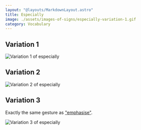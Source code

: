 ```yaml
---
layout: "@layouts/MarkdownLayout.astro"
title: Especially
image: ./assets/images-of-signs/especially-variation-1.gif
category: Vocabulary
---
```


## Variation 1

![Variation 1 of especially](@signs/especially-variation-1.gif)

## Variation 2

![Variation 2 of especially](@signs/especially-variation-2.gif)

## Variation 3

Exactly the same gesture as ["emphasise"](./emphasise).

![Variation 3 of especially](@signs/emphasise.gif)
